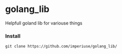 # golang_lib
Helpfull goland lib for variouse things

### Install

`git clone https://github.com/imperiuse/golang_lib/`


